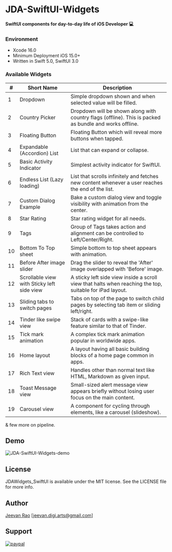 # JDA-SwiftUI-Widgets #
**SwiftUI components for day-to-day life of iOS Developer 💻**

### Environment
- Xcode 16.0
- Minimum Deployment iOS 15.0+
- Written in Swift 5.0, SwiftUI 3.0 

### Available Widgets ###

| #  | Short Name                             | Description                                                                                       |
|----|----------------------------------------|---------------------------------------------------------------------------------------------------|
| 1  | Dropdown                               | Simple dropdown shown and when selected value will be filled.                                    |
| 2  | Country Picker                         | Dropdown will be shown along with country flags (offline). This is packed as bundle and works offline. |
| 3  | Floating Button                        | Floating Button which will reveal more buttons when tapped.                                      |
| 4  | Expandable (Accordion) List            | List that can expand or collapse.                                                                |
| 5  | Basic Activity Indicator               | Simplest activity indicator for SwiftUI.                                                         |
| 6  | Endless List (Lazy loading)            | List that scrolls infinitely and fetches new content whenever a user reaches the end of the list. |
| 7  | Custom Dialog Example                  | Bake a custom dialog view and toggle visibility with animation from the center.                  |
| 8  | Star Rating                            | Star rating widget for all needs.                                                                |
| 9  | Tags                                   | Group of Tags takes action and alignment can be controlled to Left/Center/Right.                 |
| 10 | Bottom To Top sheet                    | Simple bottom to top sheet appears with animation.                                               |
| 11 | Before After image slider              | Drag the slider to reveal the 'After' image overlapped with 'Before' image.                      |
| 12 | Scrollable view with Sticky left side view | A sticky left side view inside a scroll view that halts when reaching the top, suitable for iPad layout. |
| 13 | Sliding tabs to switch pages           | Tabs on top of the page to switch child pages by selecting tab item or sliding left/right.        |
| 14 | Tinder like swipe view                 | Stack of cards with a swipe-like feature similar to that of Tinder.                              |
| 15 | Tick mark animation                    | A complex tick mark animation popular in worldwide apps.                                         |
| 16 | Home layout                            | A layout having all basic building blocks of a home page common in apps.                         |
| 17 | Rich Text view                         | Handles other than normal text like HTML, Markdown as given input.                               |
| 18 | Toast Message view                     | Small-sized alert message view appears briefly without losing user focus on the main content.    |
| 19 | Carousel view                          | A component for cycling through elements, like a carousel (slideshow).                          |


& few more on pipeline.

## Demo ##
![JDA-SwiftUI-Widgets-demo](https://github.com/byJeevan/JDA-SwiftUI-Widgets/assets/7850655/3932dbec-c983-4447-a8f5-73169ad9f325)

## License ##
JDAWidgets_SwiftUI is available under the MIT license. See the LICENSE file for more info.

## Author ##
[Jeevan Rao](https://byjeevan.blogspot.com/)
[jeevan.digi.arts@gmail.com]

## Support ##
[![paypal](https://www.paypalobjects.com/en_US/i/btn/btn_donateCC_LG.gif)](https://www.paypal.com/paypalme/Jeevan8082/10)

